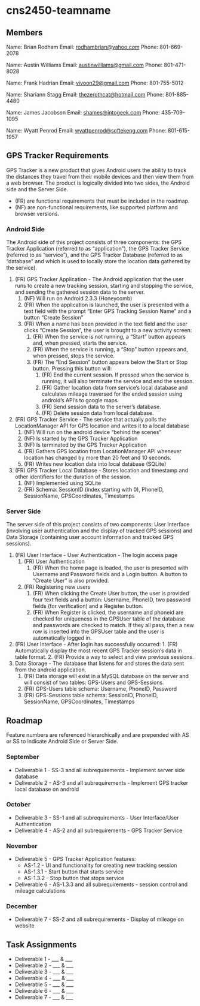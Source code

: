 cns2450-teamname
==============

Members
-----------

Name: Brian Rodham
Email: rodhambrian@yahoo.com
Phone: 801-669-2078

Name: Austin Williams
Email: austinwilliams@gmail.com
Phone: 801-471-8028

Name: Frank Hadrian
Email: vivoon29@gmail.com
Phone: 801-755-5012

Name: Shariann Stagg
Email: thezerothcat@hotmail.com
Phone: 801-885-4480

Name: James Jacobson
Email: shames@intogeek.com
Phone: 435-709-1095

Name: Wyatt Penrod
Email: wyattpenrod@softekeng.com
Phone: 801-615-1957

GPS Tracker Requirements
----------------

GPS Tracker is a new product that gives Android users the ability to track the distances they travel from their mobile devices and then view them from a web browser. The product is logically divided into two sides, the Android side and the Server Side.
* (FR) are functional requirements that must be included in the roadmap.
* (NF) are non-functional requirements, like supported platform and browser versions.

### Android Side
The Android side of this project consists of three components: the GPS Tracker Application (referred to as “application”), the GPS Tracker Service (referred to as “service”), and the GPS Tracker Database (referred to as “database” and which is used to locally store the location data gathered by the service).

1. (FR) GPS Tracker Application - The Android application that the user runs to create a new tracking session, starting and stopping the service, and sending the gathered session data to the server.
    1. (NF) Will run on Android 2.3.3 (Honeycomb)
    2. (FR) When the application is launched, the user is presented with a text field with the prompt “Enter GPS Tracking Session Name” and a button “Create Session”
    3. (FR) When a name has been provided in the text field and the user clicks “Create Session”, the user is brought to a new activity screen:
        1. (FR) When the service is not running, a “Start” button appears and, when pressed, starts the service.
        2. (FR) When the service is running, a “Stop” button appears and, when pressed, stops the service.
        3. (FR) The “End Session” button appears below the Start or Stop button. Pressing this button will:
            1. (FR) End the current session. If pressed when the service is running, it will also terminate the service and end the session.
            2. (FR) Gather location data from service’s local database and calculates mileage traversed for the ended session using android’s API’s to google maps.
            3. (FR) Send session data to the server’s database.
            4. (FR) Delete session data from local database. 
2. (FR) GPS Tracker Service - The service that actually polls the LocationManager API for GPS location and writes it to a local database
    1. (NF) Will run on the android device “behind the scenes”
    2. (NF) Is started by the GPS Tracker Application
    3. (NF) Is terminated by the GPS Tracker Application
    4. (FR) Gathers GPS location from LocationManager API whenever location has changed by more than 20 feet and 10 seconds.
    5. (FR) Writes new location data into local database (SQLite)
3. (FR) GPS Tracker Local Database - Stores location and timestamp and other identifiers for the duration of the session.
    1. (NF) Implemented using SQLite
    2. (FR) Schema: SessionID (index starting with 0), PhoneID, SessionName, GPSCoordinates, Timestamps

### Server Side
The server side of this project consists of two components: User Interface (involving user authentication and the display of tracked GPS sessions) and Data Storage (containing user account information and tracked GPS sessions).

1. (FR) User Interface - User Authentication - The login access page
    1. (FR) User Authentication
        1. (FR) When the home page is loaded, the user is presented with Username and Password fields and a Login button. A button to “Create User” is also provided.
    2. (FR) Registering new users
        1. (FR) When clicking the Create User button, the user is provided four text fields and a button: Username, PhoneID, two password fields (for verification) and a Register button.
        2. (FR) When Register is clicked, the username and phoneid are checked for uniqueness in the GPSUser table of the database and passwords are checked to match. If they all pass, then a new row is inserted into the GPSUser table and the user is automatically logged in.
2. (FR) User Interface - After login has successfully occurred:
        1. (FR) Automatically display the most recent GPS Tracker session’s data in table format.
        2. (FR) Provide a way to select and view previous sessions.
3. Data Storage - The database that listens for and stores the data sent from the android application.
    1. (FR) Data storage will exist in a MySQL database on the server and will consist of two tables: GPS-Users and GPS-Sessions.
    2. (FR) GPS-Users table schema: Username, PhoneID, Password
    3. (FR) GPS-Sessions table schema: SessionID, PhoneID, SessionName, GPSCoordinates, Timestamps

Roadmap
-------------------

Feature numbers are referenced hierarchically and are prepended with AS or SS to indicate Android Side or Server Side.

### September
* Deliverable 1 - SS-3 and all subrequirements - Implement server side database
* Deliverable 2 - AS-3 and all subrequirements - Implement GPS tracker local database on android

### October
* Deliverable 3 - SS-1 and all subrequirements - User Interface/User Authentication
* Deliverable 4 - AS-2 and all subrequirements - GPS Tracker Service

### November
* Deliverable 5 - GPS Tracker Application features:
    * AS-1.2 - UI and functionality for creating new tracking session
    * AS-1.3.1 - Start button that starts service
    * AS-1.3.2 - Stop button that stops service
* Deliverable 6 - AS-1.3.3 and all subrequirements - session control and mileage calculations

### December
* Deliverable 7 - SS-2 and all subrequirements - Display of mileage on website
 
Task Assignments
------------------

* Deliverable 1 - ___ & ___
* Deliverable 2 - ___ & ___
* Deliverable 3 - ___ & ___
* Deliverable 4 - ___ & ___
* Deliverable 5 - ___ & ___
* Deliverable 6 - ___ & ___
* Deliverable 7 - ___ & ___